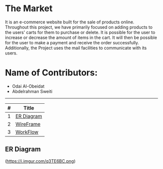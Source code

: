 # The Market

It is an e-commerce website built for the sale of products online. Throughout this project, we have primarily focused on adding products to the users' carts for them to purchase or delete. It is possible for the user to increase or decrease the amount of items in the cart. It will then be possible for the user to make a payment and receive the order successfully. Additionally, the Project uses the mail facilities to communicate with its users.

# Name of Contributors:
- Odai Al-Obeidat
- Abdelrahman Sweiti 

---

#|Title
---|-----
1|[ER Diagram](#erd-diagram)
2|[WireFrame](#wireframes)
3|[WorkFlow](#workflow)



## ER  Diagram
(https://i.imgur.com/q3TE6BC.png)
